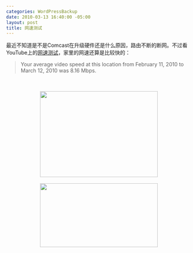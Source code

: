 ```yaml
--- 
categories: WordPressBackup
date: 2010-03-13 16:40:00 -05:00
layout: post
title: 网速测试
---
```

最近不知道是不是Comcast在升级硬件还是什么原因，路由不断的断网。不过看YouTube上的<a href="http://www.youtube.com/my_speed" target="_blank">网速测试</a>，家里的网速还算是比较快的：<br /><blockquote>Your average video speed at this location from February 11, 2010 to March 12, 2010 was 8.16 Mbps.</blockquote><br /><br /><div class="separator" style="clear:both;text-align:center;"><a href="http://3.bp.blogspot.com/_JkjZvHYNoXw/TAPw3MyM0CI/AAAAAAABAs0/v87UGjuRZN0/s1600/chart.png" style="margin-left:1em;margin-right:1em;"><img border="0" height="234" src="http://3.bp.blogspot.com/_JkjZvHYNoXw/TAPw3MyM0CI/AAAAAAABAs0/v87UGjuRZN0/s320/chart.png" width="320" /></a></div><div class="separator" style="clear:both;text-align:center;"><br /></div><div class="separator" style="clear:both;text-align:center;"><a href="http://ztnote.files.wordpress.com/2010/03/chart2.png" style="margin-left:1em;margin-right:1em;"><img border="0" height="174" src="http://ztnote.files.wordpress.com/2010/03/chart2.png?w=300" width="320" /></a></div><div class="separator" style="clear:both;text-align:center;"><br /></div>
